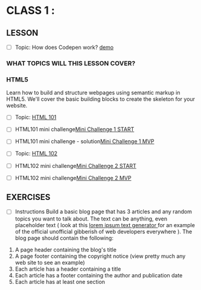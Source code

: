 # CLASS 1 :

## LESSON
- [ ] Topic: How does Codepen work?
[demo](https://codepen.io/nss-web-development-jumpstart/professor/EXxBEZ/)

### WHAT TOPICS WILL THIS LESSON COVER?
### HTML5
Learn how to build and structure webpages using semantic markup in HTML5. We'll cover the basic building blocks to create the skeleton for your website.

- [ ] Topic: [HTML 101 ](https://codepen.io/nss-web-development-jumpstart/professor/gWVyMP/)

- [ ] HTML101 mini challenge[Mini Challenge 1 START](https://codepen.io/gradyrobbins/pen/yEYxZe)
- [ ] HTML101 mini challenge - solution[Mini Challenge 1 MVP](https://codepen.io/gradyrobbins/pen/NWWQeeB)

- [ ] Topic: [HTML 102 ](https://codepen.io/nss-web-development-jumpstart/professor/gRONod/?editors=1000)
- [ ] HTML102 mini challenge[Mini Challenge 2 START]()

- [ ] HTML102 mini challenge[Mini Challenge 2 MVP](https://codepen.io/gradyrobbins/pen/rNBJeGG)

## EXERCISES

- [ ] Instructions
Build a basic blog page that has 3 articles and any random topics you want to talk about. The text can be anything, even placeholder text ( look at this [lorem ipsum text generator ](http://lorem-ipsum.perbang.dk/) for an example of the official unofficial gibberish of web developers everywhere ). The blog page should contain the following:

1. A page header containing the blog's title
2. A page footer containing the copyright notice (view pretty much any web site to see an example)
3. Each article has a header containing a title
4. Each article has a footer containing the author and publication date
5. Each article has at least one section